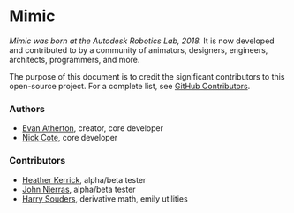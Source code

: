 # Mimic

*Mimic was born at the Autodesk Robotics Lab, 2018.* It is now developed
and contributed to by a community of animators, designers, engineers, architects,
programmers, and more.

The purpose of this document is to credit the significant contributors to this
open-source project. For a complete list, see
[GitHub Contributors](https://github.com/AutodeskRoboticsLab/Mimic/graphs/contributors).


### Authors

- [Evan Atherton](https://github.com/evanatherton), creator, core developer
- [Nick Cote](https://github.com/revenantspatium), core developer


### Contributors

- [Heather Kerrick](https://github.com/hmkerrick), alpha/beta tester
- [John Nierras](https://www.linkedin.com/in/jnportfolio/), alpha/beta tester
- [Harry Souders](https://github.com/hsouders), derivative math, emily utilities

#
